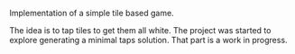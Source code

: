 Implementation of a simple tile based game.

The idea is to tap tiles to get them all white. The project was started
to explore generating a minimal taps solution. That part is a work in progress.
